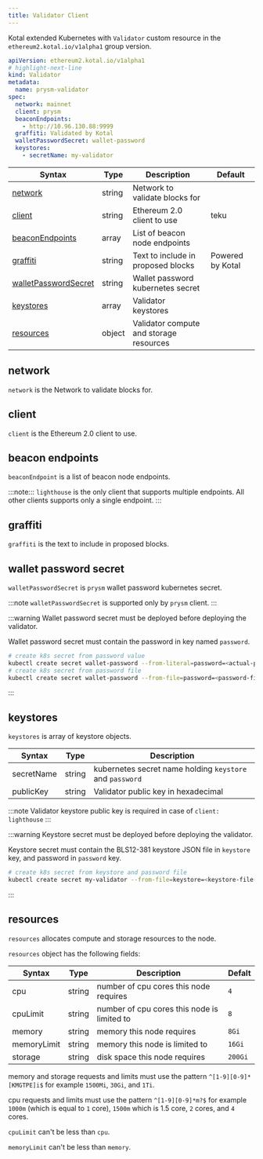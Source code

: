 ```yaml
---
title: Validator Client
---
```


Kotal extended Kubernetes with `Validator` custom resource in the `ethereum2.kotal.io/v1alpha1` group version.

```yaml
apiVersion: ethereum2.kotal.io/v1alpha1
# highlight-next-line
kind: Validator
metadata:
  name: prysm-validator
spec:
  network: mainnet
  client: prysm
  beaconEndpoints:
    - http://10.96.130.88:9999
  graffiti: Validated by Kotal
  walletPasswordSecret: wallet-password
  keystores:
    - secretName: my-validator
```

| Syntax                                          | Type   | Description                             | Default          |
| ----------------------------------------------- | ------ | --------------------------------------- | ---------------- |
| [network](#network)                             | string | Network to validate blocks for          |                  |
| [client](#client)                               | string | Ethereum 2.0 client to use              | teku             |
| [beaconEndpoints](#beacon-endpoints)            | array  | List of beacon node endpoints           |                  |
| [graffiti](#graffiti)                           | string | Text to include in proposed blocks      | Powered by Kotal |
| [walletPasswordSecret](#wallet-password-secret) | string | Wallet password kubernetes secret       |                  |
| [keystores](#keystores)                         | array  | Validator keystores                     |                  |
| [resources](#resources)                         | object | Validator compute and storage resources |                  |

## network

`network` is the Network to validate blocks for.

## client

`client` is the Ethereum 2.0 client to use.

## beacon endpoints

`beaconEndpoint` is a list of beacon node endpoints.

:::note:::
`lighthouse` is the only client that supports multiple endpoints. All other clients supports only a single endpoint.
:::

## graffiti

`graffiti` is the text to include in proposed blocks.

## wallet password secret

`walletPasswordSecret` is `prysm` wallet password kubernetes secret.

:::note
`walletPasswordSecret` is supported only by `prysm` client.
:::

:::warning
Wallet password secret must be deployed before deploying the validator.

Wallet password secret must contain the password in key named `password`.

```bash
# create k8s secret from password value
kubectl create secret wallet-password --from-literal=password=<actual-password>
# create k8s secret from password file
kubectl create secret wallet-password --from-file=password=<password-file-path>
```

:::

## keystores

`keystores` is array of keystore objects.

| Syntax     | Type   | Description                                              |
| ---------- | ------ | -------------------------------------------------------- |
| secretName | string | kubernetes secret name holding `keystore` and `password` |
| publicKey  | string | Validator public key in hexadecimal                      |

:::note
Validator keystore public key is required in case of `client: lighthouse`
:::

:::warning
Keystore secret must be deployed before deploying the validator.

Keystore secret must contain the BLS12-381 keystore JSON file in `keystore` key, and password in `password` key.

```bash
# create k8s secret from keystore and password file
kubectl create secret my-validator --from-file=keystore=<keystore-file-path> --from-file=password=<password-file-path>
```

:::

## resources

`resources` allocates compute and storage resources to the node.

`resources` object has the following fields:

| Syntax      | Type   | Description                                 | Defalt  |
| ----------- | ------ | ------------------------------------------- | ------- |
| cpu         | string | number of cpu cores this node requires      | `4`     |
| cpuLimit    | string | number of cpu cores this node is limited to | `8`     |
| memory      | string | memory this node requires                   | `8Gi`   |
| memoryLimit | string | memory this node is limited to              | `16Gi`  |
| storage     | string | disk space this node requires               | `200Gi` |

memory and storage requests and limits must use the pattern `^[1-9][0-9]*[KMGTPE]i$` for example `1500Mi`, `30Gi`, and `1Ti`.

cpu requests and limits must use the pattern `^[1-9][0-9]*m?$` for example `1000m` (which is equal to `1` core), `1500m` which is 1.5 core, `2` cores, and `4` cores.

`cpuLimit` can't be less than `cpu`.

`memoryLimit` can't be less than `memory`.
